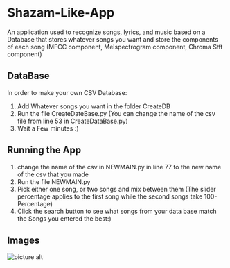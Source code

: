 # Shazam-Like-App
An application used to recognize songs, lyrics, and music based on a Database that stores whatever songs you want and store the components of each song (MFCC component, Melspectrogram component, Chroma Stft component)
## DataBase
In order to make your own CSV Database:
1. Add Whatever songs you want in the folder CreateDB
2. Run the file CreateDateBase.py (You can change the name of the csv file from line 53 in CreateDataBase.py)
3. Wait a Few minutes :)
## Running the App 
1. change the name of the csv in NEWMAIN.py in line 77 to the new name of the csv that you made
2. Run the file NEWMAIN.py
3. Pick either one song, or two songs and mix between them (The slider percentage applies to the first song while the second songs take 100-Percentage)
4. Click the search button to see what songs from your data base match the Songs you entered the best:)
## Images
![picture alt](ShazamIMG)
